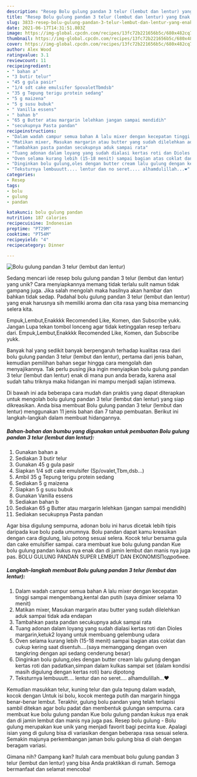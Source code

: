```yaml
---
description: "Resep Bolu gulung pandan 3 telur (lembut dan lentur) yang Enak Banget"
title: "Resep Bolu gulung pandan 3 telur (lembut dan lentur) yang Enak Banget"
slug: 3833-resep-bolu-gulung-pandan-3-telur-lembut-dan-lentur-yang-enak-banget
date: 2021-06-17T14:31:51.803Z
image: https://img-global.cpcdn.com/recipes/13fc72b221656b5c/680x482cq70/bolu-gulung-pandan-3-telur-lembut-dan-lentur-foto-resep-utama.jpg
thumbnail: https://img-global.cpcdn.com/recipes/13fc72b221656b5c/680x482cq70/bolu-gulung-pandan-3-telur-lembut-dan-lentur-foto-resep-utama.jpg
cover: https://img-global.cpcdn.com/recipes/13fc72b221656b5c/680x482cq70/bolu-gulung-pandan-3-telur-lembut-dan-lentur-foto-resep-utama.jpg
author: Alex Wood
ratingvalue: 3.1
reviewcount: 11
recipeingredient:
- " bahan a"
- "3 butir telur"
- "45 g gula pasir"
- "1/4 sdt cake emulsifer SpovaletTbmdsb"
- "35 g Tepung terigu protein sedang"
- "5 g maizena"
- "5 g susu bubuk"
- " Vanilla essens"
- " bahan b"
- "65 g Butter atau margarin lelehkan jangan sampai mendidih"
- "secukupnya Pasta pandan"
recipeinstructions:
- "Dalam wadah campur semua bahan A lalu mixer dengan kecepatan tinggi sampai mengembang,kental dan putih (saya dimixer selama 10 menit)"
- "Matikan mixer, Masukan margarin atau butter yang sudah dilelehkan aduk sampai tidak ada endapan"
- "Tambahkan pasta pandan secukupnya aduk sampai rata"
- "Tuang adonan dalam loyang yang sudah dialasi kertas roti dan Dioles margarin,ketuk2 loyang untuk membuang gelembung udara"
- "Oven selama kurang lebih (15-18 menit) sampai bagian atas coklat dan cukup kering saat disentuh....(saya memanggang dengan oven tangkring dengan api sedang cenderung besar)"
- "Dinginkan bolu gulung,oles dengan butter cream lalu gulung dengan kertas roti dan padatkan,simpan dalam kulkas sampai set (dalam kondisi masih digulung dengan kertas roti) baru dipotong"
- "Teksturnya lembuuutt.... lentur dan no seret.... alhamdulillah...❤️"
categories:
- Resep
tags:
- bolu
- gulung
- pandan

katakunci: bolu gulung pandan 
nutrition: 187 calories
recipecuisine: Indonesian
preptime: "PT29M"
cooktime: "PT54M"
recipeyield: "4"
recipecategory: Dinner

---
```



![Bolu gulung pandan 3 telur (lembut dan lentur)](https://img-global.cpcdn.com/recipes/13fc72b221656b5c/680x482cq70/bolu-gulung-pandan-3-telur-lembut-dan-lentur-foto-resep-utama.jpg)

Sedang mencari ide resep bolu gulung pandan 3 telur (lembut dan lentur) yang unik? Cara menyiapkannya memang tidak terlalu sulit namun tidak gampang juga. Jika salah mengolah maka hasilnya akan hambar dan bahkan tidak sedap. Padahal bolu gulung pandan 3 telur (lembut dan lentur) yang enak harusnya sih memiliki aroma dan cita rasa yang bisa memancing selera kita.

Empuk,Lembut,Enakkkk Recomended Like, Komen, dan Subscribe yukk. Jangan Lupa tekan tombol lonceng agar tidak ketinggalan resep terbaru dari. Empuk,Lembut,Enakkkk Recomended Like, Komen, dan Subscribe yukk.

Banyak hal yang sedikit banyak berpengaruh terhadap kualitas rasa dari bolu gulung pandan 3 telur (lembut dan lentur), pertama dari jenis bahan, kemudian pemilihan bahan segar hingga cara mengolah dan menyajikannya. Tak perlu pusing jika ingin menyiapkan bolu gulung pandan 3 telur (lembut dan lentur) enak di mana pun anda berada, karena asal sudah tahu triknya maka hidangan ini mampu menjadi sajian istimewa.


Di bawah ini ada beberapa cara mudah dan praktis yang dapat diterapkan untuk mengolah bolu gulung pandan 3 telur (lembut dan lentur) yang siap dikreasikan. Anda bisa membuat Bolu gulung pandan 3 telur (lembut dan lentur) menggunakan 11 jenis bahan dan 7 tahap pembuatan. Berikut ini langkah-langkah dalam membuat hidangannya.

<!--inarticleads1-->

##### Bahan-bahan dan bumbu yang digunakan untuk pembuatan Bolu gulung pandan 3 telur (lembut dan lentur):

1. Gunakan  bahan a
1. Sediakan 3 butir telur
1. Gunakan 45 g gula pasir
1. Siapkan 1/4 sdt cake emulsifer (Sp/ovalet,Tbm,dsb...)
1. Ambil 35 g Tepung terigu protein sedang
1. Sediakan 5 g maizena
1. Siapkan 5 g susu bubuk
1. Gunakan  Vanilla essens
1. Sediakan  bahan b
1. Sediakan 65 g Butter atau margarin lelehkan (jangan sampai mendidih)
1. Sediakan secukupnya Pasta pandan


Agar bisa digulung sempurna, adonan bolu ini harus dicetak lebih tipis daripada kue bolu pada umumnya. Bolu pandan dapat kamu kreasikan dengan cara digulung, lalu potong sesuai selera. Kocok telur bersama gula dan cake emulsifier sampai. cara membuat kue bolu gulung pandan Kue bolu gulung pandan kukus nya enak dan di jamin lembut dan manis nya juga pas. BOLU GULUNG PANDAN SUPER LEMBUT DAN EKONOMISПодробнее. 

<!--inarticleads2-->

##### Langkah-langkah membuat Bolu gulung pandan 3 telur (lembut dan lentur):

1. Dalam wadah campur semua bahan A lalu mixer dengan kecepatan tinggi sampai mengembang,kental dan putih (saya dimixer selama 10 menit)
1. Matikan mixer, Masukan margarin atau butter yang sudah dilelehkan aduk sampai tidak ada endapan
1. Tambahkan pasta pandan secukupnya aduk sampai rata
1. Tuang adonan dalam loyang yang sudah dialasi kertas roti dan Dioles margarin,ketuk2 loyang untuk membuang gelembung udara
1. Oven selama kurang lebih (15-18 menit) sampai bagian atas coklat dan cukup kering saat disentuh....(saya memanggang dengan oven tangkring dengan api sedang cenderung besar)
1. Dinginkan bolu gulung,oles dengan butter cream lalu gulung dengan kertas roti dan padatkan,simpan dalam kulkas sampai set (dalam kondisi masih digulung dengan kertas roti) baru dipotong
1. Teksturnya lembuuutt.... lentur dan no seret.... alhamdulillah...❤️


Kemudian masukkan telur, kuning telur dan gula tepung dalam wadah, kocok dengan Untuk isi bolu, kocok mentega putih dan margarin hingga benar-benar lembut. Terakhir, gulung bolu pandan yang telah terlapisi sambil ditekan agar bolu padat dan membentuk gulungan sempurna. cara membuat kue bolu gulung pandan Kue bolu gulung pandan kukus nya enak dan di jamin lembut dan manis nya juga pas. Resep bolu gulung - Bolu gulung merupakan kue unik yang menjadi favorit bagi pecinta kue. Apalagi isian yang di gulung bisa di variasikan dengan beberapa rasa sesuai selera. Semakin majunya perkembangan jaman bolu gulung bisa di olah dengan beragam variasi. 

Gimana nih? Gampang kan? Itulah cara membuat bolu gulung pandan 3 telur (lembut dan lentur) yang bisa Anda praktikkan di rumah. Semoga bermanfaat dan selamat mencoba!
